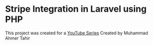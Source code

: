 # Stripe Integration in Laravel using PHP
This project was created for a [YouTube Series]([https://duckduckgo.com](https://www.youtube.com/playlist?list=PL0CWOv39eMlyNzol2vA5pynKU8o1mfEHK) "My Stripe Integration Playlist")
Created by Muhammad Ahmer Tahir

